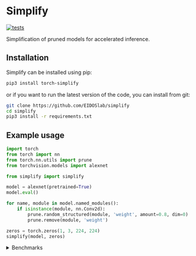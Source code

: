 # Simplify

[![tests](https://github.com/EIDOSlab/simplify/actions/workflows/test.yaml/badge.svg)](https://github.com/EIDOSlab/simplify/actions/workflows/test.yaml)

Simplification of pruned models for accelerated inference.

[comment]: <> (- [Installation]&#40;#installation&#41;)

[comment]: <> (- [Modules]&#40;#usage&#41;)

[comment]: <> (    - [Dataloaders]&#40;#dataloaders&#41;)

[comment]: <> (    - [Evaluation]&#40;#evalutation&#41;)

[comment]: <> (    - [Models]&#40;#models&#41;)

[comment]: <> (    - [Pruning]&#40;#pruning&#41;)

[comment]: <> (        - [CSNN]&#40;#CSNN&#41;)

[comment]: <> (        - [Pruning]&#40;#Pruning&#41;)

[comment]: <> (        - [Thresholding]&#40;#Thresholding&#41;)

[comment]: <> (    - [Utils]&#40;#Utils&#41;)

[comment]: <> (- [Contributing]&#40;#contributing&#41;   )

[comment]: <> (- [License]&#40;#license&#41;)

## Installation
Simplify can be installed using pip:

```bash
pip3 install torch-simplify
```

or if you want to run the latest version of the code, you can install from git:

```bash
git clone https://github.com/EIDOSlab/simplify
cd simplify
pip3 install -r requirements.txt
```

## Example usage

```python
import torch
from torch import nn
from torch.nn.utils import prune
from torchvision.models import alexnet

from simplify import simplify

model = alexnet(pretrained=True)
model.eval()

for name, module in model.named_modules():
    if isinstance(module, nn.Conv2d):
        prune.random_structured(module, 'weight', amount=0.8, dim=0)
        prune.remove(module, 'weight')

zeros = torch.zeros(1, 3, 224, 224)
simplify(model, zeros)
```

<details>
<summary>
Benchmarks
</summary>


<!-- benchmark starts -->
Update timestamp 23/06/2021 11:38:39

Random structured pruning amount = 50.0%

| Architecture       | Pruned time       | Simplified time   |
|--------------------|-------------------|-------------------|
| alexnet            | 0.2567s ± 0.0147  | 0.1103s ± 0.0019  |
| vgg11              | 2.7595s ± 0.0277  | 1.2177s ± 0.0034  |
| vgg11_bn           | 3.6554s ± 0.0097  | 1.2040s ± 0.0023  |
| vgg13              | 4.1491s ± 0.0148  | 1.8530s ± 0.0083  |
| vgg13_bn           | 5.6327s ± 0.0094  | 1.8437s ± 0.0033  |
| vgg16              | 5.1179s ± 0.0050  | 2.1656s ± 0.0082  |
| vgg16_bn           | 6.7249s ± 0.0055  | 2.1635s ± 0.0032  |
| vgg19              | 6.1281s ± 0.0413  | 2.4808s ± 0.0014  |
| vgg19_bn           | 7.8951s ± 0.0256  | 2.5016s ± 0.0030  |
| resnet18           | 1.0492s ± 0.0130  | 0.6266s ± 0.0038  |
| resnet34           | 1.7541s ± 0.0578  | 0.9567s ± 0.0030  |
| resnet50           | 4.0148s ± 0.0330  | 2.5540s ± 0.0134  |
| resnet101          | 6.1164s ± 0.0050  | 3.7594s ± 0.0054  |
| resnet152          | 8.4297s ± 0.0113  | 5.1408s ± 0.0055  |
| squeezenet1_0      | 1.0064s ± 0.0019  | 1.0719s ± 0.0098  |
| squeezenet1_1      | 0.5562s ± 0.0015  | 0.5900s ± 0.0007  |
| densenet121        | 4.3583s ± 0.0173  | 4.0141s ± 0.1426  |
| densenet161        | 8.7723s ± 0.0365  | 7.7275s ± 0.0201  |
| densenet169        | 5.1136s ± 0.0351  | 4.6250s ± 0.0344  |
| densenet201        | 6.5296s ± 0.0257  | 6.1737s ± 0.0361  |
| inception_v3       | 1.9546s ± 0.0366  | 1.1694s ± 0.0070  |
| googlenet          | 1.4704s ± 0.0076  | 0.5809s ± 0.0086  |
| shufflenet_v2_x0_5 | 0.3820s ± 0.0027  | 0.3811s ± 0.0033  |
| shufflenet_v2_x1_0 | 0.5042s ± 0.0037  | 0.4826s ± 0.0012  |
| shufflenet_v2_x1_5 | 0.7095s ± 0.0033  | 0.6669s ± 0.0005  |
| shufflenet_v2_x2_0 | 1.1705s ± 0.0160  | 0.9611s ± 0.0024  |
| mobilenet_v2       | 2.5662s ± 0.0556  | 2.1873s ± 0.0545  |
| mobilenet_v3_small | 0.6592s ± 0.0101  | 0.6375s ± 0.0028  |
| mobilenet_v3_large | 1.7787s ± 0.0177  | 1.5868s ± 0.0157  |
| resnext50_32x4d    | 4.8473s ± 0.0014  | 3.7550s ± 0.0045  |
| resnext101_32x8d   | 12.1780s ± 0.0098 | 8.9929s ± 0.0152  |
| wide_resnet50_2    | 6.2961s ± 0.0107  | 3.1973s ± 0.0078  |
| wide_resnet101_2   | 10.4598s ± 0.0523 | 4.3079s ± 0.0454  |
| mnasnet0_5         | 1.2035s ± 0.0129  | 1.1411s ± 0.0033  |
| mnasnet0_75        | 1.9979s ± 0.0100  | 1.7071s ± 0.0166  |
| mnasnet1_0         | 2.3457s ± 0.0484  | 2.0913s ± 0.0035  |
| mnasnet1_3         | 3.3775s ± 0.0822  | 2.7992s ± 0.0630  |
<!-- benchmark ends -->

### Status of torchvision.models

:heavy_check_mark:: all good

:x:: gives different results

:cursing_face:: an exception occurred

:man_shrugging:: test skipped due to failing of the previous one


<!-- table starts -->
Update timestamp 22/06/2021 14:16:31

|    Architecture    |  BatchNorm Folding  |  Bias Propagation  |   Simplification   |
|--------------------|---------------------|--------------------|--------------------|
|      alexnet       | :heavy_check_mark:  | :heavy_check_mark: | :heavy_check_mark: |
|       vgg11        | :heavy_check_mark:  | :heavy_check_mark: | :heavy_check_mark: |
|      vgg11_bn      | :heavy_check_mark:  | :heavy_check_mark: | :heavy_check_mark: |
|       vgg13        | :heavy_check_mark:  | :heavy_check_mark: | :heavy_check_mark: |
|      vgg13_bn      | :heavy_check_mark:  | :heavy_check_mark: | :heavy_check_mark: |
|       vgg16        | :heavy_check_mark:  | :heavy_check_mark: | :heavy_check_mark: |
|      vgg16_bn      | :heavy_check_mark:  | :heavy_check_mark: | :heavy_check_mark: |
|       vgg19        | :heavy_check_mark:  | :heavy_check_mark: | :heavy_check_mark: |
|      vgg19_bn      | :heavy_check_mark:  | :heavy_check_mark: | :heavy_check_mark: |
|      resnet18      | :heavy_check_mark:  | :heavy_check_mark: | :heavy_check_mark: |
|      resnet34      | :heavy_check_mark:  | :heavy_check_mark: | :heavy_check_mark: |
|      resnet50      | :heavy_check_mark:  | :heavy_check_mark: | :heavy_check_mark: |
|     resnet101      | :heavy_check_mark:  | :heavy_check_mark: | :heavy_check_mark: |
|     resnet152      | :heavy_check_mark:  | :heavy_check_mark: | :heavy_check_mark: |
|   squeezenet1_0    | :heavy_check_mark:  | :heavy_check_mark: | :heavy_check_mark: |
|   squeezenet1_1    | :heavy_check_mark:  | :heavy_check_mark: | :heavy_check_mark: |
|    densenet121     | :heavy_check_mark:  | :heavy_check_mark: | :heavy_check_mark: |
|    densenet161     | :heavy_check_mark:  | :heavy_check_mark: | :heavy_check_mark: |
|    densenet169     | :heavy_check_mark:  | :heavy_check_mark: | :heavy_check_mark: |
|    densenet201     | :heavy_check_mark:  | :heavy_check_mark: | :heavy_check_mark: |
|    inception_v3    | :heavy_check_mark:  | :heavy_check_mark: | :heavy_check_mark: |
|     googlenet      | :heavy_check_mark:  | :heavy_check_mark: | :heavy_check_mark: |
| shufflenet_v2_x0_5 | :heavy_check_mark:  | :heavy_check_mark: | :heavy_check_mark: |
| shufflenet_v2_x1_0 | :heavy_check_mark:  | :heavy_check_mark: | :heavy_check_mark: |
| shufflenet_v2_x1_5 | :heavy_check_mark:  | :heavy_check_mark: | :heavy_check_mark: |
| shufflenet_v2_x2_0 | :heavy_check_mark:  | :heavy_check_mark: | :heavy_check_mark: |
|    mobilenet_v2    | :heavy_check_mark:  | :heavy_check_mark: | :heavy_check_mark: |
| mobilenet_v3_small | :heavy_check_mark:  | :heavy_check_mark: | :heavy_check_mark: |
| mobilenet_v3_large | :heavy_check_mark:  | :heavy_check_mark: | :heavy_check_mark: |
|  resnext50_32x4d   | :heavy_check_mark:  | :heavy_check_mark: | :heavy_check_mark: |
|  resnext101_32x8d  | :heavy_check_mark:  | :heavy_check_mark: | :heavy_check_mark: |
|  wide_resnet50_2   | :heavy_check_mark:  | :heavy_check_mark: | :heavy_check_mark: |
|  wide_resnet101_2  | :heavy_check_mark:  | :heavy_check_mark: | :heavy_check_mark: |
|     mnasnet0_5     | :heavy_check_mark:  | :heavy_check_mark: | :heavy_check_mark: |
|    mnasnet0_75     | :heavy_check_mark:  | :heavy_check_mark: | :heavy_check_mark: |
|     mnasnet1_0     | :heavy_check_mark:  | :heavy_check_mark: | :heavy_check_mark: |
|     mnasnet1_3     | :heavy_check_mark:  | :heavy_check_mark: | :heavy_check_mark: |
<!-- table ends -->
</details>